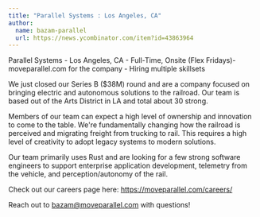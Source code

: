 ```yaml
---
title: "Parallel Systems : Los Angeles, CA"
author:
  name: bazam-parallel
  url: https://news.ycombinator.com/item?id=43863964
---
```

Parallel Systems - Los Angeles, CA - Full-Time, Onsite (Flex Fridays)- moveparallel.com for the company - Hiring multiple skillsets

We just closed our Series B ($38M) round and are a company focused on bringing electric and autonomous solutions to the railroad. Our team is based out of the Arts District in LA and total about 30 strong.

Members of our team can expect a high level of ownership and innovation to come to the table. We&#x27;re fundamentally changing how the railroad is perceived and migrating freight from trucking to rail. This requires a high level of creativity to adopt legacy systems to modern solutions.

Our team primarily uses Rust and are looking for a few strong software engineers to support enterprise application development, telemetry from the vehicle, and perception&#x2F;autonomy of the rail.

Check out our careers page here: <a href="https:&#x2F;&#x2F;moveparallel.com&#x2F;careers&#x2F;" rel="nofollow">https:&#x2F;&#x2F;moveparallel.com&#x2F;careers&#x2F;</a>

Reach out to bazam@moveparallel.com with questions!
<JobApplication />
